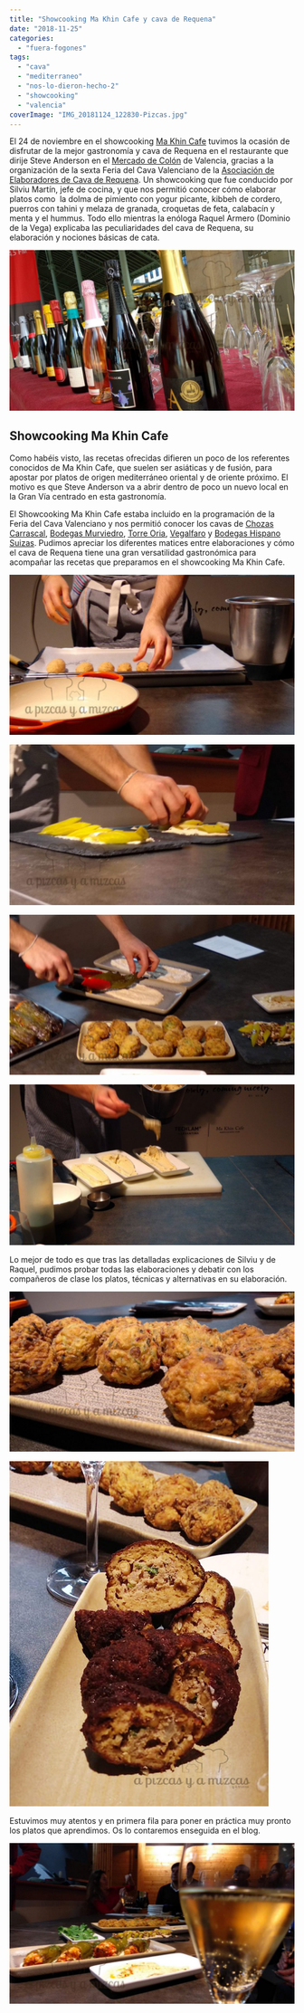 ```yaml
---
title: "Showcooking Ma Khin Cafe y cava de Requena"
date: "2018-11-25"
categories:
  - "fuera-fogones"
tags:
  - "cava"
  - "mediterraneo"
  - "nos-lo-dieron-hecho-2"
  - "showcooking"
  - "valencia"
coverImage: "IMG_20181124_122830-Pizcas.jpg"
---
```


El 24 de noviembre en el showcooking [Ma Khin Cafe](https://www.makhincafe.com/es/) tuvimos la ocasión de disfrutar de la mejor gastronomía y cava de Requena en el restaurante que dirije Steve Anderson en el [Mercado de Colón](http://mercadocolon.es/) de Valencia, gracias a la organización de la sexta Feria del Cava Valenciano de la [Asociación de Elaboradores de Cava de Requena](http://www.cavavalenciano.com/empresa/). Un showcooking que fue conducido por Silviu Martín, jefe de cocina, y que nos permitió conocer cómo elaborar platos como  la dolma de pimiento con yogur picante, kibbeh de cordero, puerros con tahini y melaza de granada, croquetas de feta, calabacín y menta y el hummus. Todo ello mientras la enóloga Raquel Armero (Dominio de la Vega) explicaba las peculiaridades del cava de Requena, su elaboración y nociones básicas de cata.

![Showcooking ](images/IMG_20181120_123837-Pizcas-1024x576.jpg)

## Showcooking Ma Khin Cafe

Como habéis visto, las recetas ofrecidas difieren un poco de los referentes conocidos de Ma Khin Cafe, que suelen ser asiáticas y de fusión, para apostar por platos de origen mediterráneo oriental y de oriente próximo. El motivo es que Steve Anderson va a abrir dentro de poco un nuevo local en la Gran Vía centrado en esta gastronomía.

El Showcooking Ma Khin Cafe estaba incluido en la programación de la Feria del Cava Valenciano y nos permitió conocer los cavas de [Chozas Carrascal](http://www.chozascarrascal.com/), [Bodegas Murviedro](https://murviedro.es/), [Torre Oria](https://www.torreoria.es/), [Vegalfaro](http://vegalfaro.com/) y [Bodegas Hispano Suizas](http://bodegashispanosuizas.com/). Pudimos apreciar los diferentes matices entre elaboraciones y cómo el cava de Requena tiene una gran versatilidad gastronómica para acompañar las recetas que preparamos en el showcooking Ma Khin Cafe.

![Showcooking Ma Khin Café](images/IMG_20181124_113810-Pizcas-1024x576.jpg)

![](images/IMG_20181124_121822-Pizcas-1024x576.jpg)

![](images/IMG_20181124_122836-Pizcas-1024x576.jpg)

![](images/IMG_20181124_122122_BURST1-Pizcas-1024x576.jpg)

Lo mejor de todo es que tras las detalladas explicaciones de Silviu y de Raquel, pudimos probar todas las elaboraciones y debatir con los compañeros de clase los platos, técnicas y alternativas en su elaboración.

![](images/IMG_20181124_123325-Pizcas-1024x576.jpg)

![](images/IMG_20181124_124703-Pizcas.jpg)

Estuvimos muy atentos y en primera fila para poner en práctica muy pronto los platos que aprendimos. Os lo contaremos enseguida en el blog.

![](images/IMG_20181124_123341-Pizcas-1024x576.jpg)
